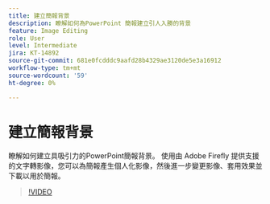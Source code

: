 ```yaml
---
title: 建立簡報背景
description: 瞭解如何為PowerPoint 簡報建立引人入勝的背景
feature: Image Editing
role: User
level: Intermediate
jira: KT-14892
source-git-commit: 681e0fcdddc9aafd28b4329ae3120de5e3a16912
workflow-type: tm+mt
source-wordcount: '59'
ht-degree: 0%

---
```


# 建立簡報背景

瞭解如何建立具吸引力的PowerPoint簡報背景。 使用由 Adobe Firefly 提供支援的文字轉影像，您可以為簡報產生個人化影像，然後進一步變更影像、套用效果並下載以用於簡報。

>[!VIDEO](https://video.tv.adobe.com/v/3427117?quality=12&learn=on&hidetitle=true)
